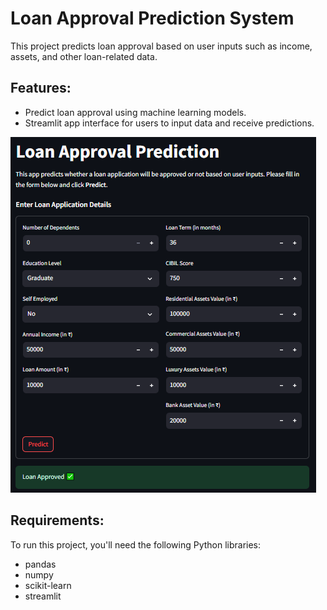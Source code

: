# Loan Approval Prediction System

This project predicts loan approval based on user inputs such as income, assets, and other loan-related data.

## Features:
- Predict loan approval using machine learning models.
- Streamlit app interface for users to input data and receive predictions.

![Loan Approval Example](img.png)

## Requirements:
To run this project, you'll need the following Python libraries:
- pandas
- numpy
- scikit-learn
- streamlit


